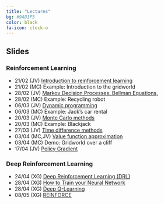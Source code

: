 ```yaml
---
title: "Lectures"
bg: #9AD1F5
color: black
fa-icon: clock-o
---
```


## Slides

### Reinforcement Learning
* 21/02 (JV) [Introduction to reinforcement learning][RL1-slides]
* 21/02 (MC) Example: Introduction to the gridworld 
* 28/02 (JV) [Markov Decision Processes. Bellman Equations,][RL2-slides]
* 28/02 (MC) Example: Recycling robot 
* 06/03 (JV) [Dynamic programming][RL3-slides]
* 06/03 (MC) Example: Jack’s car rental 
* 20/03 (JV) [Monte Carlo methods][RL4-slides]
* 20/03 (MC) Example: Blackjack 
* 27/03 (JV) [Time difference methods][RL5-slides]
* 03/04 (MC,JV) [Value function approximation][RL6-slides]
* 03/04 (MC) Demo: Gridworld over a cliff
* 17/04 (JV) [Policy Gradient][RL6-slides]

[RL1-slides]: https://github.com/telecombcn-dl/mrl-2020/raw/gh-pages/slides/RL_Chap1_Intro_2020.pdf
[RL2-slides]: https://github.com/telecombcn-dl/mrl-2020/raw/gh-pages/slides/RL_Chap2_MDP_2020.pdf
[RL3-slides]: https://github.com/telecombcn-dl/mrl-2020/raw/gh-pages/slides/RL_Chap3_DP_2020.pdf
[RL4-slides]: https://github.com/telecombcn-dl/mrl-2020/raw/gh-pages/slides/RL_Chap4_MC_2020.pdf
[RL5-slides]: https://github.com/telecombcn-dl/mrl-2020/raw/gh-pages/slides/RL_Chap5_TD_2020.pdf
[Rl6-slides]: https://github.com/telecombcn-dl/mrl-2020/raw/gh-pages/slides/RL_Chap6_VFPG_2020.pdf

### Deep Reinforcement Learning
* 24/04 (XG) [Deep Reinforcement Learning (DRL)][DRL1-slides]
* 28/04 (XG) [How to Train your Neural Network][DRL3-slides]
* 28/04 (XG) [Deep Q-Learning][DRL4-slides]
* 08/05 (XG) [REINFORCE][DRL6-slides]

[DRL1-slides]: https://github.com/telecombcn-dl/mrl-2020/raw/gh-pages/slides/drl_2020_01_intro.pdf
[DRL3-slides]: https://github.com/telecombcn-dl/mrl-2020/raw/gh-pages/slides/drl_2020_03_nn_train.pdf
[DRL4-slides]: https://github.com/telecombcn-dl/mrl-2020/blob/gh-pages/slides/drl_2020_04_dqn.pdf
[DRL6-slides]: https://github.com/telecombcn-dl/mrl-2020/raw/gh-pages/slides/drl_2020_06_reinforce.pdf
